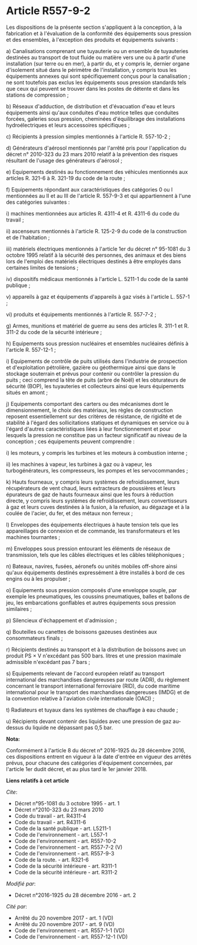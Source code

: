 # Article R557-9-2

Les dispositions de la présente section s'appliquent à la conception, à la fabrication et à l'évaluation de la conformité des
équipements sous pression et des ensembles, à l'exception des produits et équipements suivants : 

a) Canalisations comprenant une tuyauterie ou un ensemble de tuyauteries destinées au transport de tout fluide ou matière
vers une ou à partir d'une installation (sur terre ou en mer), à partir du, et y compris le, dernier organe d'isolement situé
dans le périmètre de l'installation, y compris tous les équipements annexes qui sont spécifiquement conçus pour la
canalisation ; ne sont toutefois pas exclus les équipements sous pression standards tels que ceux qui peuvent se trouver dans
les postes de détente et dans les stations de compression ; 

b) Réseaux d'adduction, de distribution et d'évacuation d'eau et leurs équipements ainsi qu'aux conduites d'eau motrice
telles que conduites forcées, galeries sous pression, cheminées d'équilibrage des installations hydroélectriques et leurs
accessoires spécifiques ; 

c) Récipients à pression simples mentionnés à l'article R. 557-10-2 ; 

d) Générateurs d'aérosol mentionnés par l'arrêté pris pour l'application du décret n° 2010-323 du 23 mars 2010 relatif à la
prévention des risques résultant de l'usage des générateurs d'aérosol ; 

e) Equipements destinés au fonctionnement des véhicules mentionnés aux articles R. 321-6 à R. 321-19 du code de la route ; 

f) Equipements répondant aux caractéristiques des catégories 0 ou I mentionnées au II et au III de l'article R. 557-9-3 et
qui appartiennent à l'une des catégories suivantes : 

i) machines mentionnées aux articles R. 4311-4 et R. 4311-6 du code du travail ; 

ii) ascenseurs mentionnés à l'article R. 125-2-9 du code de la construction et de l'habitation ; 

iii) matériels électriques mentionnés à l'article 1er du décret n° 95-1081 du 3 octobre 1995 relatif à la sécurité des
personnes, des animaux et des biens lors de l'emploi des matériels électriques destinés à être employés dans certaines
limites de tensions ; 

iv) dispositifs médicaux mentionnés à l'article L. 5211-1 du code de la santé publique ; 

v) appareils à gaz et équipements d'appareils à gaz visés à l'article L. 557-1 ; 

vi) produits et équipements mentionnés à l'article R. 557-7-2 ; 

g) Armes, munitions et matériel de guerre au sens des articles R. 311-1 et R. 311-2 du code de la sécurité intérieure ; 

h) Equipements sous pression nucléaires et ensembles nucléaires définis à l'article R. 557-12-1 ; 

i) Equipements de contrôle de puits utilisés dans l'industrie de prospection et d'exploitation pétrolière, gazière ou
géothermique ainsi que dans le stockage souterrain et prévus pour contenir ou contrôler la pression du puits ; ceci comprend
la tête de puits (arbre de Noël) et les obturateurs de sécurité (BOP), les tuyauteries et collecteurs ainsi que leurs
équipements situés en amont ; 

j) Equipements comportant des carters ou des mécanismes dont le dimensionnement, le choix des matériaux, les règles de
construction reposent essentiellement sur des critères de résistance, de rigidité et de stabilité à l'égard des
sollicitations statiques et dynamiques en service ou à l'égard d'autres caractéristiques liées à leur fonctionnement et pour
lesquels la pression ne constitue pas un facteur significatif au niveau de la conception ; ces équipements peuvent
comprendre : 

i) les moteurs, y compris les turbines et les moteurs à combustion interne ; 

ii) les machines à vapeur, les turbines à gaz ou à vapeur, les turbogénérateurs, les compresseurs, les pompes et les
servocommandes ; 

k) Hauts fourneaux, y compris leurs systèmes de refroidissement, leurs récupérateurs de vent chaud, leurs extracteurs de
poussières et leurs épurateurs de gaz de hauts fourneaux ainsi que les fours à réduction directe, y compris leurs systèmes de
refroidissement, leurs convertisseurs à gaz et leurs cuves destinées à la fusion, à la refusion, au dégazage et à la coulée
de l'acier, du fer, et des métaux non ferreux ; 

l) Enveloppes des équipements électriques à haute tension tels que les appareillages de connexion et de commande, les
transformateurs et les machines tournantes ; 

m) Enveloppes sous pression entourant les éléments de réseaux de transmission, tels que les câbles électriques et les câbles
téléphoniques ; 

n) Bateaux, navires, fusées, aéronefs ou unités mobiles off-shore ainsi qu'aux équipements destinés expressément à être
installés à bord de ces engins ou à les propulser ; 

o) Equipements sous pression composés d'une enveloppe souple, par exemple les pneumatiques, les coussins pneumatiques, balles
et ballons de jeu, les embarcations gonflables et autres équipements sous pression similaires ; 

p) Silencieux d'échappement et d'admission ; 

q) Bouteilles ou canettes de boissons gazeuses destinées aux consommateurs finals ; 

r) Récipients destinés au transport et à la distribution de boissons avec un produit PS × V n'excédant pas 500 bars. litres
et une pression maximale admissible n'excédant pas 7 bars ; 

s) Equipements relevant de l'accord européen relatif au transport international des marchandises dangereuses par route (ADR),
du règlement concernant le transport international ferroviaire (RID), du code maritime international pour le transport des
marchandises dangereuses (IMDG) et de la convention relative à l'aviation civile internationale (OACI) ; 

t) Radiateurs et tuyaux dans les systèmes de chauffage à eau chaude ; 

u) Récipients devant contenir des liquides avec une pression de gaz au-dessus du liquide ne dépassant pas 0,5 bar.

**Nota:**

Conformément à l'article 8 du décret n° 2016-1925 du 28 décembre 2016, ces dispositions entrent en vigueur à la date d'entrée
en vigueur des arrêtés prévus, pour chacune des catégories d'équipement concernées, par l'article 1er dudit décret, et au
plus tard le 1er janvier 2018.

**Liens relatifs à cet article**

_Cite_:

  - Décret n°95-1081 du 3 octobre 1995 - art. 1
  - Décret n°2010-323 du 23 mars 2010
  - Code du travail - art. R4311-4
  - Code du travail - art. R4311-6
  - Code de la santé publique - art. L5211-1
  - Code de l'environnement - art. L557-1
  - Code de l'environnement - art. R557-10-2
  - Code de l'environnement - art. R557-7-2 (V)
  - Code de l'environnement - art. R557-9-3
  - Code de la route. - art. R321-6
  - Code de la sécurité intérieure - art. R311-1
  - Code de la sécurité intérieure - art. R311-2

_Modifié par_:

  - Décret n°2016-1925 du 28 décembre 2016 - art. 2

_Cité par_:

  - Arrêté du 20 novembre 2017 - art. 1 (VD)
  - Arrêté du 20 novembre 2017 - art. 9 (VD)
  - Code de l'environnement - art. R557-1-1 (VD)
  - Code de l'environnement - art. R557-12-1 (VD)
